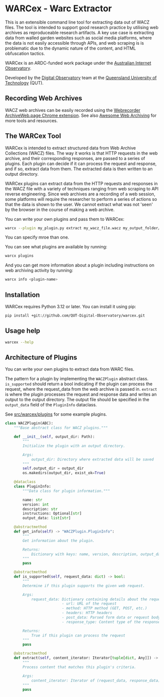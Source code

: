 # WARCex - Warc Extractor

This is an extensible command line tool for extracting data out of WACZ files. The tool is intended to support good research practice by utilising web archives as reproduceable research artifacts. A key use case is extracting data from walled garden websites such as social media platforms, where the data is not easily accessible through APIs, and web scraping is is problematic due to the dynamic nature of the content, and HTML obfuscation tactics. 

WARCex is an ARDC-funded work package under the [Australian Internet Observatory](https://internetobservatory.org.au/).

Developed by the [Digital Observatory](https://www.digitalobservatory.net.au/) team at the [Queensland University of Technology](https://www.qut.edu.au/) (QUT).

## Recording Web Archives

WACZ web archives can be easily recorded using the [Webrecorder ArchiveWeb.page Chrome extension](https://chromewebstore.google.com/detail/webrecorder-archivewebpag/fpeoodllldobpkbkabpblcfaogecpndd). See also [Awesome Web Archiving](https://github.com/iipc/awesome-web-archiving) for more tools and resources.

## The WARCex Tool

WARCex is intended to extract structured data from Web Archive Collections (WACZ) files. The way it works is that HTTP requests in the web archive, and their corresponding responses, are passed to a series of plugins. Each plugin can decide if it can process the request and response, and if so, extract data from them. The extracted data is then written to an output directory.

WARCex plugins can extract data from the HTTP requests and responses in the WACZ file with a variety of techniques ranging from web scraping to API reverse engineering. Since web archives are a recording of a web session, some platforms will require the researcher to perform a series of actions so that the data is shown to the user. We cannot extract what was not 'seen' by the browser in the course of making a web archive.

You can write your own plugins and pass them to WARCex:

```bash
warcx --plugin my_plugin.py extract my_wacz_file.wacz my_output_folder/
```
You can specify mroe than one.

You can see what plugins are available by running:

```bash
warcx plugins
```

And you can get more information about a plugin including instructions on web archiving activity by running:

```bash
warcx info <plugin-name>
```

## Installation

WARCex requires Python 3.12 or later. You can install it using pip:

```bash
pip install +git://github.com/QUT-Digital-Observatory/warcex.git
```

## Usage help

```bash
warcex --help
```
## Architecture of Plugins

You can write your own plugins to extract data from WARC files. 

The pattern for a plugin by implementing the `WACZPlugin` abstract class. `is_supported` should return a bool indicating if the plugin can process the request, where the request_data from the web archive is passed in. `extract` is where the plugin processes the request and response data and writes an output to the output directory. The output file should be specified in the `output_data` field of the `PluginInfo` dataclass.

See [src/warcex/plugins](src/warcex/plugins) for some example plugins.

```python
class WACZPlugin(ABC):
    """Base abstract class for WACZ plugins."""

    def __init__(self, output_dir: Path):
        """
        Initialize the plugin with an output directory.

        Args:
            output_dir: Directory where extracted data will be saved
        """
        self.output_dir = output_dir
        os.makedirs(output_dir, exist_ok=True)

    @dataclass
    class PluginInfo:
        """Data class for plugin information."""

        name: str
        version: int
        description: str
        instructions: Optional[str]
        output_data: list[str]

    @abstractmethod
    def get_info(self) -> "WACZPlugin.PluginInfo":
        """
        Get information about the plugin.

        Returns:
            Dictionary with keys: name, version, description, output_data
        """
        pass

    @abstractmethod
    def is_supported(self, request_data: dict) -> bool:
        """
        Determine if this plugin supports the given web request.

        Args:
            request_data: Dictionary containing details about the request including:
                          - url: URL of the request
                          - method: HTTP method (GET, POST, etc.)
                          - headers: HTTP headers
                          - post_data: Parsed form data or request body
                          - response_type: Content type of the response

        Returns:
            True if this plugin can process the request
        """
        pass

    @abstractmethod
    def extract(self, content_iterator: Iterator[tuple[dict, Any]]) -> None:
        """
        Process content that matches this plugin's criteria.

        Args:
            content_iterator: Iterator of (request_data, response_data) tuples
        """
        pass
```
